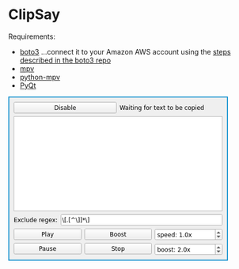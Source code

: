 # ClipSay

Requirements:
* [boto3](https://github.com/boto/boto3)
...connect it to your Amazon AWS account using the [steps described in the boto3 repo](https://github.com/boto/boto3#using-boto3)
* [mpv](https://github.com/mpv-player/mpv)
* [python-mpv](https://github.com/jaseg/python-mpv)
* [PyQt](https://wiki.python.org/moin/PyQt)


![Screenshot](img/screenshot.png)
